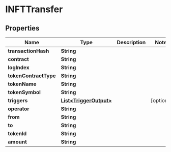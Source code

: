 

# INFTTransfer


## Properties

| Name | Type | Description | Notes |
|------------ | ------------- | ------------- | -------------|
|**transactionHash** | **String** |  |  |
|**contract** | **String** |  |  |
|**logIndex** | **String** |  |  |
|**tokenContractType** | **String** |  |  |
|**tokenName** | **String** |  |  |
|**tokenSymbol** | **String** |  |  |
|**triggers** | [**List&lt;TriggerOutput&gt;**](TriggerOutput.md) |  |  [optional] |
|**operator** | **String** |  |  |
|**from** | **String** |  |  |
|**to** | **String** |  |  |
|**tokenId** | **String** |  |  |
|**amount** | **String** |  |  |



